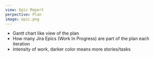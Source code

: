 ```yaml
---
view: Epic Report
perpective: Plan
image: epic.png
---
```

- Gantt chart like view of the plan
- How many Jira Epics (Work In Progress) are part of the plan each iteration
- Intensity of work, darker color means more stories/tasks
